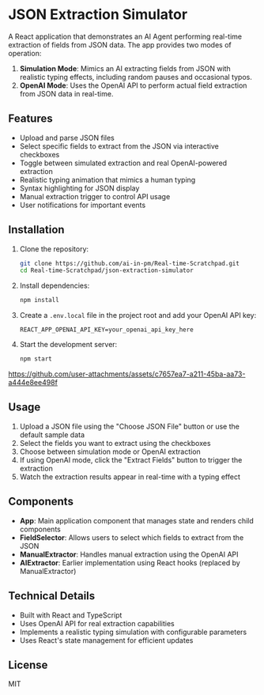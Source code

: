 # JSON Extraction Simulator

A React application that demonstrates an AI Agent performing real-time extraction of fields from JSON data. The app provides two modes of operation:

1. **Simulation Mode**: Mimics an AI extracting fields from JSON with realistic typing effects, including random pauses and occasional typos.
2. **OpenAI Mode**: Uses the OpenAI API to perform actual field extraction from JSON data in real-time.

## Features

- Upload and parse JSON files
- Select specific fields to extract from the JSON via interactive checkboxes
- Toggle between simulated extraction and real OpenAI-powered extraction
- Realistic typing animation that mimics a human typing
- Syntax highlighting for JSON display
- Manual extraction trigger to control API usage
- User notifications for important events

## Installation

1. Clone the repository:
   ```bash
   git clone https://github.com/ai-in-pm/Real-time-Scratchpad.git
   cd Real-time-Scratchpad/json-extraction-simulator
   ```

2. Install dependencies:
   ```bash
   npm install
   ```

3. Create a `.env.local` file in the project root and add your OpenAI API key:
   ```
   REACT_APP_OPENAI_API_KEY=your_openai_api_key_here
   ```

4. Start the development server:
   ```bash
   npm start
   ```

https://github.com/user-attachments/assets/c7657ea7-a211-45ba-aa73-a444e8ee498f



## Usage

1. Upload a JSON file using the "Choose JSON File" button or use the default sample data
2. Select the fields you want to extract using the checkboxes
3. Choose between simulation mode or OpenAI extraction
4. If using OpenAI mode, click the "Extract Fields" button to trigger the extraction
5. Watch the extraction results appear in real-time with a typing effect

## Components

- **App**: Main application component that manages state and renders child components
- **FieldSelector**: Allows users to select which fields to extract from the JSON
- **ManualExtractor**: Handles manual extraction using the OpenAI API
- **AIExtractor**: Earlier implementation using React hooks (replaced by ManualExtractor)

## Technical Details

- Built with React and TypeScript
- Uses OpenAI API for real extraction capabilities
- Implements a realistic typing simulation with configurable parameters
- Uses React's state management for efficient updates

## License

MIT
